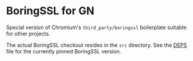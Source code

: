 # BoringSSL for GN

Special version of Chromium's `third_party/boringssl` boilerplate suitable for other projects.

The actual BoringSSL checkout resides in the `src` directory.
See the [DEPS](DEPS) file for the currently pinned BoringSSL version.